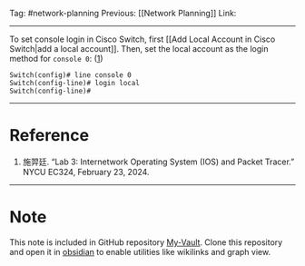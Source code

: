 Tag: #network-planning 
Previous: [[Network Planning]]
Link: 

---

To set console login in Cisco Switch, first [[Add Local Account in Cisco Switch|add a local account]]. Then, set the local account as the login method for `console 0`: (<u>1</u>)

```
Switch(config)# line console 0
Switch(config-line)# login local
Switch(config-line)#
```

---

# Reference

1. 施羿廷. “Lab 3: Internetwork Operating System (IOS) and Packet Tracer.” NYCU EC324, February 23, 2024.

---

# Note

This note is included in GitHub repository [My-Vault](https://github.com/LittleD3092/My-Vault.git). Clone this repository and open it in [obsidian](https://obsidian.md/) to enable utilities like wikilinks and graph view.